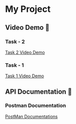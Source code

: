 # My Project  

## Video Demo 🎥  

### Task - 2  
[Task 2 Video Demo](https://drive.google.com/file/d/1aGJEbFNiUrkD6wPt57FBRCiQSKocrorE/preview)  

### Task - 1  
[Task 1 Video Demo](https://drive.google.com/file/d/1DNYk5ONiAJPi3yS0JwwCeqLRMvYbdK3C/preview)  

## API Documentation 📜  

### Postman Documentation  

[PostMan Documentations](https://documenter.getpostman.com/view/42514790/2sAYdfrWwX) 

